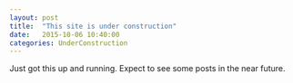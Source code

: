 ```yaml
---
layout: post
title:  "This site is under construction"
date:   2015-10-06 10:40:00
categories: UnderConstruction
---
```


Just got this up and running. Expect to see some posts in the near future.
